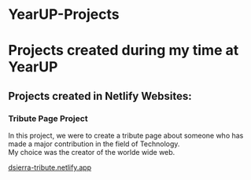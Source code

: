 # YearUP-Projects
<h1>Projects created during my time at YearUP</h1>

<h2> Projects created in Netlify Websites:</h2>

<h3>Tribute Page Project</h3>
<p>In this project, we were to create a tribute page about someone who has made
  a major contribution in the field of Technology.<br/>
My choice was the creator of the worlde wide web.</p>

<a href="https://dsierra-tribute.netlify.app" target="_blank" rel="noopener noreferrer">dsierra-tribute.netlify.app</a>

